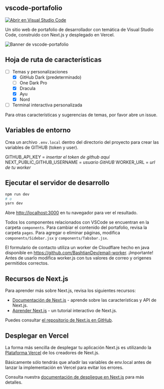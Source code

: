 ## vscode-portafolio
[![Abrir en Visual Studio Code](https://open.vscode.dev/badges/open-in-vscode.svg)](https://open.vscode.dev/itsnitinr/vscode-portfolio)

Un sitio web de portafolio de desarrollador con temática de Visual Studio Code, construido con Next.js y desplegado en Vercel.

![Banner de vscode-portafolio](https://imgur.com/JXJ9mpO.gif)

## Hoja de ruta de características

- [ ] Temas y personalizaciones
  - [x] GitHub Dark (predeterminado)
  - [ ] One Dark Pro
  - [x] Dracula
  - [x] Ayu
  - [x] Nord
- [ ] Terminal interactiva personalizada

Para otras características y sugerencias de temas, por favor abre un issue.

## Variables de entorno

Crea un archivo `.env.local` dentro del directorio del proyecto para crear las variables de GITHUB (token y user).

GITHUB_API_KEY = *insertar el token de github aquí*
NEXT_PUBLIC_GITHUB_USERNAME = *usuario GitHUB*
WORKER_URL = *url de tu worker*

## Ejecutar el servidor de desarrollo

```bash
npm run dev
# o
yarn dev
```

Abre [http://localhost:3000](http://localhost:3000) en tu navegador para ver el resultado.

Todos los componentes relacionados con VSCode se encuentran en la carpeta `components`. Para cambiar el contenido del portafolio, revisa la carpeta `pages`. Para agregar o eliminar páginas, modifica `components/Sidebar.jsx` y `components/Tabsbar.jsx`.

El formulario de contacto utiliza un worker de Cloudflare hecho en java disponible en https://github.com/BashtianDev/email-worker. 
¡Importante! Antes de usarlo modifica worker.js con tus valores de correo y origenes permitidos correctos.

## Recursos de Next.js

Para aprender más sobre Next.js, revisa los siguientes recursos:

- [Documentación de Next.js](https://nextjs.org/docs) - aprende sobre las características y API de Next.js.
- [Aprender Next.js](https://nextjs.org/learn) - un tutorial interactivo de Next.js.

Puedes consultar [el repositorio de Next.js en GitHub](https://github.com/vercel/next.js/).

## Desplegar en Vercel

La forma más sencilla de desplegar tu aplicación Next.js es utilizando la [Plataforma Vercel](https://vercel.com/new?utm_medium=default-template&filter=next.js&utm_source=create-next-app&utm_campaign=create-next-app-readme) de los creadores de Next.js.

Básicamente sólo tendrás que añadir las variables de env.local antes de lanzar la implementación en Vercel para evitar los errores.

Consulta nuestra [documentación de despliegue en Next.js](https://nextjs.org/docs/deployment) para más detalles.
